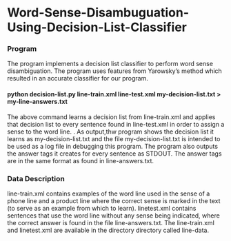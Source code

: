 # Word-Sense-Disambuguation-Using-Decision-List-Classifier

### Program

The program implements a decision list classifier to perform word sense disambiguation. The program uses features from Yarowsky’s method which resulted
in an accurate classifier for our program. 

#### python decision-list.py line-train.xml line-test.xml my-decision-list.txt > my-line-answers.txt

The above command learns a decision list from line-train.xml and applies that decision list to every sentence found in line-test.xml in order to assign a sense to the word line. . As output,thw program shows the decision list it learns as my-decision-list.txt and the file my-decision-list.txt is intended to be used as a log file in debugging this program. The program also outputs the answer tags it creates for every sentence as STDOUT. The answer tags are in the same format as found in line-answers.txt.

### Data Description

line-train.xml contains examples of the word line used in the sense of a phone line and a product line where the correct sense is marked in the text (to serve as an example from which to learn). linetest.xml contains sentences that use the word line without any sense being indicated, where the correct answer is found in the file line-answers.txt. The line-train.xml and linetest.xml are available in the directory directory called line-data. 
